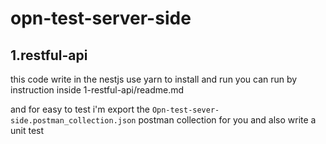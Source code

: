 # opn-test-server-side

## 1.restful-api

this code write in the nestjs use yarn to install and run you can run by
instruction inside 1-restful-api/readme.md

and for easy to test i'm export the
`Opn-test-sever-side.postman_collection.json`
postman collection for you and also write a unit test
